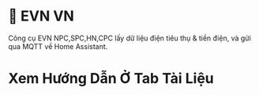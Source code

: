 # 🔌 EVN VN

Công cụ EVN NPC,SPC,HN,CPC lấy dữ liệu điện tiêu thụ & tiền điện, và gửi qua MQTT về Home Assistant.

# Xem Hướng Dẫn Ở Tab Tài Liệu
